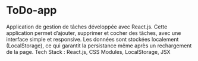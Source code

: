 # ToDo-app
Application de gestion de tâches développée avec React.js. Cette application permet d’ajouter, supprimer et cocher des tâches, avec une interface simple et responsive. Les données sont stockées localement (LocalStorage), ce qui garantit la persistance même après un rechargement de la page. Tech Stack : React.js, CSS Modules, LocalStorage, JSX



